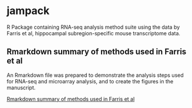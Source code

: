 # jampack

R Package containing RNA-seq analysis method suite using the data
by Farris et al, hippocampal subregion-specific mouse transcriptome
data.

## Rmarkdown summary of methods used in Farris et al

An Rmarkdown file was prepared to demonstrate the analysis steps
used for RNA-seq and microarray analysis, and to create the figures
in the manuscript.

[Rmarkdown summary of methods used in Farris et al](https://jmw86069.github.io/jampack/farrisSeq.html)

